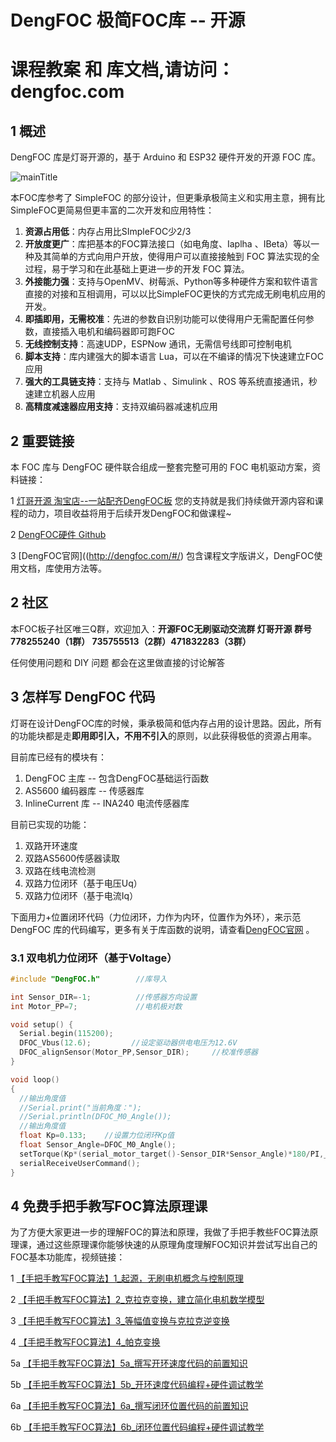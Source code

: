 # DengFOC 极简FOC库 -- 开源


# 课程教案 和 库文档,请访问：dengfoc.com

## 1 概述

DengFOC 库是灯哥开源的，基于 Arduino 和 ESP32 硬件开发的开源 FOC 库。

![mainTitle](pic/mainTitle.png)

本FOC库参考了 SimpleFOC 的部分设计，但更秉承极简主义和实用主意，拥有比SimpleFOC更简易但更丰富的二次开发和应用特性：

1. **资源占用低**：内存占用比SImpleFOC少2/3
2. **开放度更广**：库把基本的FOC算法接口（如电角度、Iaplha 、IBeta）等以一种及其简单的方式向用户开放，使得用户可以直接接触到 FOC 算法实现的全过程，易于学习和在此基础上更进一步的开发 FOC 算法。
3. **外接能力强**：支持与OpenMV、树莓派、Python等多种硬件方案和软件语言直接的对接和互相调用，可以以比SimpleFOC更快的方式完成无刷电机应用的开发。
4. **即插即用，无需校准**：先进的参数自识别功能可以使得用户无需配置任何参数，直接插入电机和编码器即可跑FOC
5. **无线控制支持**：高速UDP，ESPNow 通讯，无需信号线即可控制电机
6. **脚本支持**：库内建强大的脚本语言 Lua，可以在不编译的情况下快速建立FOC应用
7. **强大的工具链支持**：支持与 Matlab 、Simulink 、ROS 等系统直接通讯，秒速建立机器人应用
8. **高精度减速器应用支持**：支持双编码器减速机应用

## 2 重要链接

本 FOC 库与 DengFOC 硬件联合组成一整套完整可用的 FOC 电机驱动方案，资料链接：

1 [灯哥开源 淘宝店--一站配齐DengFOC板](https://shop564514875.taobao.com/) 您的支持就是我们持续做开源内容和课程的动力，项目收益将用于后续开发DengFOC和做课程~

2 [DengFOC硬件 Github](https://github.com/ToanTech/Deng-s-foc-controller)

3 [DengFOC官网]((http://dengfoc.com/#/) 包含课程文字版讲义，DengFOC使用文档，库使用方法等。

## 2 社区

本FOC板子社区唯三Q群，欢迎加入：**开源FOC无刷驱动交流群 灯哥开源 群号 778255240（1群） 735755513（2群）471832283（3群）**

任何使用问题和 DIY 问题 都会在这里做直接的讨论解答

## 3 怎样写 DengFOC 代码

灯哥在设计DengFOC库的时候，秉承极简和低内存占用的设计思路。因此，所有的功能块都是走**即用即引入，不用不引入**的原则，以此获得极低的资源占用率。

目前库已经有的模块有：

1. DengFOC 主库 -- 包含DengFOC基础运行函数
2. AS5600 编码器库  -- 传感器库
3. InlineCurrent 库 -- INA240 电流传感器库

目前已实现的功能：

1. 双路开环速度
2. 双路AS5600传感器读取
3. 双路在线电流检测
4. 双路力位闭环（基于电压Uq）
5. 双路力位闭环（基于电流Iq）

下面用力+位置闭环代码（力位闭环，力作为内环，位置作为外环），来示范 DengFOC 库的代码编写，更多有关于库函数的说明，请查看[DengFOC官网](dengfoc.com) 。

### 3.1 双电机力位闭环（基于Voltage）

```c++
#include "DengFOC.h"        //库导入

int Sensor_DIR=-1;          //传感器方向设置
int Motor_PP=7;             //电机极对数

void setup() {
  Serial.begin(115200);
  DFOC_Vbus(12.6);         //设定驱动器供电电压为12.6V
  DFOC_alignSensor(Motor_PP,Sensor_DIR);     //校准传感器
}

void loop() 
{
  //输出角度值
  //Serial.print("当前角度：");
  //Serial.println(DFOC_M0_Angle());
  //输出角度值
  float Kp=0.133;    //设置力位闭环Kp值
  float Sensor_Angle=DFOC_M0_Angle();
  setTorque(Kp*(serial_motor_target()-Sensor_DIR*Sensor_Angle)*180/PI,_electricalAngle());   //位置闭环
  serialReceiveUserCommand();
}

```

## 4 免费手把手教写FOC算法原理课

为了方便大家更进一步的理解FOC的算法和原理，我做了手把手教些FOC算法原理课，通过这些原理课你能够快速的从原理角度理解FOC知识并尝试写出自己的FOC基本功能库，视频链接：

1 [【手把手教写FOC算法】1_起源，无刷电机概念与控制原理](https://www.bilibili.com/video/BV1dy4y1X7yx)

2 [【手把手教写FOC算法】2_克拉克变换，建立简化电机数学模型](https://www.bilibili.com/video/BV1x84y1V76u/)

3 [【手把手教写FOC算法】3_等幅值变换与克拉克逆变换](https://www.bilibili.com/video/BV13s4y1Z7Tg/)

4 [【手把手教写FOC算法】4_帕克变换](https://www.bilibili.com/video/BV1t24y1u7do/)

5a [【手把手教写FOC算法】5a_撰写开环速度代码的前置知识](https://www.bilibili.com/video/BV1Pc411s7mP/)

5b [【手把手教写FOC算法】5b_开环速度代码编程+硬件调试教学](https://www.bilibili.com/video/BV16X4y167XZ/)

6a [【手把手教写FOC算法】6a_撰写闭环位置代码的前置知识](https://www.bilibili.com/video/BV1Rm4y1871K/)

6b [【手把手教写FOC算法】6b_闭环位置代码编程+硬件调试教学](https://www.bilibili.com/video/BV1yh4y1J7Xx/)

